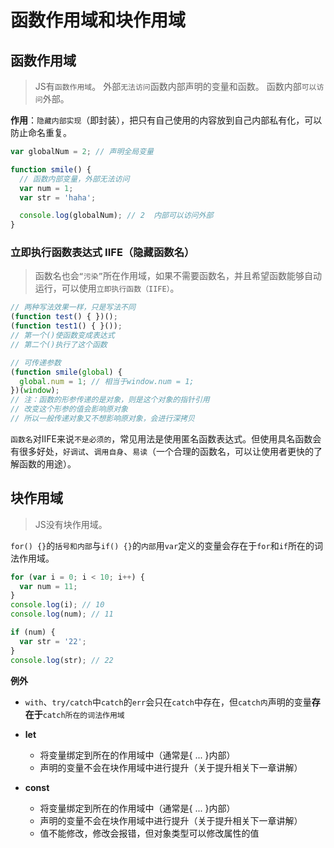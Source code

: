 # 函数作用域和块作用域

## 函数作用域
> JS有`函数作用域`。
> 外部`无法访问`函数内部声明的变量和函数。
> 函数内部`可以访问`外部。

**作用**：`隐藏内部实现`（即封装），把只有自己使用的内容放到自己内部私有化，可以防止命名重复。

``` javascript
var globalNum = 2; // 声明全局变量

function smile() {
  // 函数内部变量，外部无法访问
  var num = 1;
  var str = 'haha';

  console.log(globalNum); // 2  内部可以访问外部
}
```

<!-- ### 函数声明和函数表达式
> `function`是声明中的第一个词，那就是一个函数声明，否则就是一个函数表达式
``` javascript
// 函数声明 名称绑定在所在作用域
function test() {}

// 函数表达式 名称绑定在函数内部
(function test1() {})(); // (function test1() {}()); 两种写法效果一样，只是写法不同
``` -->


### 立即执行函数表达式 IIFE（隐藏函数名）
> 函数名也会`“污染”`所在作用域，如果不需要函数名，并且希望函数能够自动运行，可以使用`立即执行函数（IIFE）`。

``` javascript
// 两种写法效果一样，只是写法不同
(function test() { })(); 
(function test1() { }());
// 第一个()使函数变成表达式
// 第二个()执行了这个函数

// 可传递参数
(function smile(global) {
  global.num = 1; // 相当于window.num = 1;
})(window);
// 注：函数的形参传递的是对象，则是这个对象的指针引用
// 改变这个形参的值会影响原对象
// 所以一般传递对象又不想影响原对象，会进行深拷贝
```

`函数名`对IIFE来说`不是必须的`，常见用法是使用匿名函数表达式。但使用具名函数会有很多好处，`好调试`、`调用自身`、`易读`（一个合理的函数名，可以让使用者更快的了解函数的用途）。

## 块作用域
> JS没有块作用域。

`for() {}`的`括号和内部`与`if() {}`的`内部`用`var`定义的变量会存在于`for`和`if`所在的词法作用域。
```javascript
for (var i = 0; i < 10; i++) {
  var num = 11;
}
console.log(i); // 10
console.log(num); // 11

if (num) {
  var str = '22';
}
console.log(str); // 22

```

**例外**
+ `with`、`try/catch`中`catch`的`err`会只在`catch`中存在，但`catch内`声明的变量**存在于**`catch所在的词法作用域`
+ **let**
  + 将变量绑定到所在的作用域中（通常是{ ... }内部） 
  + 声明的变量不会在块作用域中进行提升（关于提升相关下一章讲解）

+ **const**
  + 将变量绑定到所在的作用域中（通常是{ ... }内部） 
  + 声明的变量不会在块作用域中进行提升（关于提升相关下一章讲解）
  + 值不能修改，修改会报错，但对象类型可以修改属性的值





